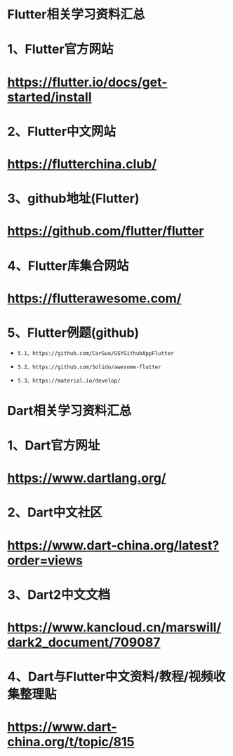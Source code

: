 # Flutter相关学习资料汇总

# 1、Flutter官方网站
# https://flutter.io/docs/get-started/install

# 2、Flutter中文网站
# https://flutterchina.club/

# 3、github地址(Flutter)
# https://github.com/flutter/flutter
# 4、Flutter库集合网站
# https://flutterawesome.com/
# 5、Flutter例题(github)
*     5.1、https://github.com/CarGuo/GSYGithubAppFlutter   
*     5.2、https://github.com/Solido/awesome-flutter
*     5.3、https://material.io/develop/


# Dart相关学习资料汇总
# 1、Dart官方网址
# https://www.dartlang.org/
# 2、Dart中文社区
# https://www.dart-china.org/latest?order=views

# 3、Dart2中文文档
# https://www.kancloud.cn/marswill/dark2_document/709087
# 4、Dart与Flutter中文资料/教程/视频收集整理贴
# https://www.dart-china.org/t/topic/815





